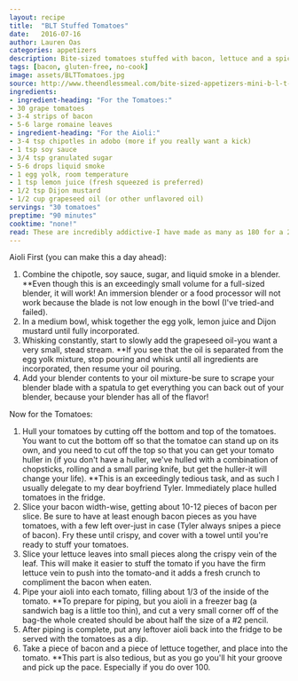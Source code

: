 ```yaml
---
layout: recipe
title:  "BLT Stuffed Tomatoes"
date:   2016-07-16
author: Lauren Oas
categories: appetizers
description: Bite-sized tomatoes stuffed with bacon, lettuce and a spicy aioli.
tags: [bacon, gluten-free, no-cook]
image: assets/BLTTomatoes.jpg
source: http://www.theendlessmeal.com/bite-sized-appetizers-mini-b-l-t-cups/
ingredients:
- ingredient-heading: "For the Tomatoes:"
- 30 grape tomatoes
- 3-4 strips of bacon
- 5-6 large romaine leaves
- ingredient-heading: "For the Aioli:"
- 3-4 tsp chipotles in adobo (more if you really want a kick)
- 1 tsp soy sauce
- 3/4 tsp granulated sugar
- 5-6 drops liquid smoke
- 1 egg yolk, room temperature
- 1 tsp lemon juice (fresh squeezed is preferred)
- 1/2 tsp Dijon mustard
- 1/2 cup grapeseed oil (or other unflavored oil)
servings: "30 tomatoes"
preptime: "90 minutes"
cooktime: "none!"
read: These are incredibly addictive-I have made as many as 180 for a 25 person party, and I've NEVER had any leftover. You should plan for at least 5 tomatoes per person. You will likely have an excess of aioli, as this should be enough for as many as 75 tomatoes-just serve it on the side as a dip! I would also recommend making the aioli a day ahead to save time when you need to serve. Do NOT use olive oil for your aioli (which I know makes it not really an aioli)! **This recipe is marked gluten-free, but please be sure to check your ingredients that they are marked "gluten-free" before you serve to anybody with dietary restrictions.
---
```

Aioli First (you can make this a day ahead):

1. Combine the chipotle, soy sauce, sugar, and liquid smoke in a blender. **Even though this is an exceedingly small volume for a full-sized blender, it will work! An immersion blender or a food processor will not work because the blade is not low enough in the bowl (I've tried-and failed).
2. In a medium bowl, whisk together the egg yolk, lemon juice and Dijon mustard until fully incorporated.
3. Whisking constantly, start to slowly add the grapeseed oil-you want a very small, stead stream. **If you see that the oil is separated from the egg yolk mixture, stop pouring and whisk until all ingredients are incorporated, then resume your oil pouring.
4. Add your blender contents to your oil mixture-be sure to scrape your blender blade with a spatula to get everything you can back out of your blender, because your blender has all of the flavor!

Now for the Tomatoes:

1. Hull your tomatoes by cutting off the bottom and top of the tomatoes. You want to cut the bottom off so that the tomatoe can stand up on its own, and you need to cut off the top so that you can get your tomato huller in (if you don't have a huller, we've hulled with a combination of chopsticks, rolling and a small paring knife, but get the huller-it will change your life). **This is an exceedingly tedious task, and as such I usually delegate to my dear boyfriend Tyler. Immediately place hulled tomatoes in the fridge.
2. Slice your bacon width-wise, getting about 10-12 pieces of bacon per slice. Be sure to have at least enough bacon pieces as you have tomatoes, with a few left over-just in case (Tyler always snipes a piece of bacon). Fry these until crispy, and cover with a towel until you're ready to stuff your tomatoes.
3. Slice your lettuce leaves into small pieces along the crispy vein of the leaf. This will make it easier to stuff the tomato if you have the firm lettuce vein to push into the tomato-and it adds a fresh crunch to compliment the bacon when eaten.
4. Pipe your aioli into each tomato, filling about 1/3 of the inside of the tomato. **To prepare for piping, but you aioli in a freezer bag (a sandwich bag is a little too thin), and cut a very small corner off of the bag-the whole created should be about half the size of a #2 pencil.
5. After piping is complete, put any leftover aioli back into the fridge to be served with the tomatoes as a dip.
6. Take a piece of bacon and a piece of lettuce together, and place into the tomato. **This part is also tedious, but as you go you'll hit your groove and pick up the pace. Especially if you do over 100.